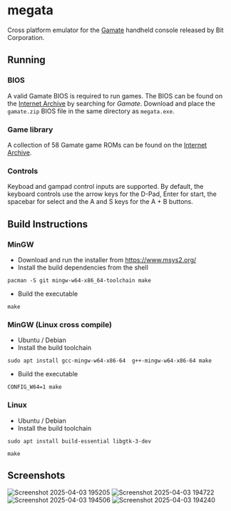 # megata
Cross platform emulator for the [Gamate](https://en.wikipedia.org/wiki/Gamate) handheld console released by Bit Corporation.

## Running

### BIOS

A valid Gamate BIOS is required to run games. The BIOS can be found on the [Internet Archive](https://archive.org) by searching for *Gamate*. Download and place the `gamate.zip` BIOS file in the same directory as `megata.exe`.

### Game library

A collection of 58 Gamate game ROMs can be found on the [Internet Archive](https://archive.org). 

### Controls

Keyboad and gampad control inputs are supported. By default, the keyboard controls use the arrow keys for the D-Pad, Enter for start, the spacebar for select and the A and S keys for the A + B buttons.

## Build Instructions

### MinGW

- Download and run the installer from https://www.msys2.org/
- Install the build dependencies from the shell
``` shell
pacman -S git mingw-w64-x86_64-toolchain make
```
- Build the executable
``` shell
make
```


### MinGW (Linux cross compile)
- Ubuntu / Debian
- Install the build toolchain
``` shell
sudo apt install gcc-mingw-w64-x86-64  g++-mingw-w64-x86-64 make
```

- Build the executable
``` shell
CONFIG_W64=1 make
```

### Linux

- Ubuntu / Debian
- Install the build toolchain
``` shell
sudo apt install build-essential libgtk-3-dev
```

``` shell
make
```

## Screenshots

![Screenshot 2025-04-03 195205](https://github.com/user-attachments/assets/b72da1d8-66e3-4a1f-a4f2-69e064668edf)
![Screenshot 2025-04-03 194722](https://github.com/user-attachments/assets/6bae0455-2573-4a68-9e9b-9de3c66fd2f9)
![Screenshot 2025-04-03 194506](https://github.com/user-attachments/assets/8605ce43-0b34-4520-a0f6-c19ea4224e31)
![Screenshot 2025-04-03 194240](https://github.com/user-attachments/assets/ae64694f-f8aa-49e2-a27e-df748b8037fd)
